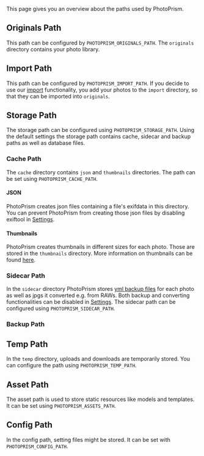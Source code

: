 This page gives you an overview about the paths used by PhotoPrism.

## Originals Path
This path can be configured by `PHOTOPRISM_ORIGINALS_PATH`.
The `originals` directory contains your photo library.

## Import Path
This path can be configured by `PHOTOPRISM_IMPORT_PATH`.
If you decide to use our [import](../library/import-vs-index.md) functionality,
you add your photos to the `import` directory, so that they can be imported into `originals`.

## Storage Path
The storage path can be configured using `PHOTOPRISM_STORAGE_PATH`.
Using the default settings the storage path contains cache, sidecar and backup paths as well as database files.

### Cache Path
The `cache` directory contains `json` and `thumbnails` directories. 
The path can be set using `PHOTOPRISM_CACHE_PATH`.

#### JSON
PhotoPrism creates json files containing a file's exifdata in this directory.
You can prevent PhotoPrism from creating those json files by disabling exiftool in [Settings](../settings/advanced.md).

#### Thumbnails
PhotoPrism creates thumbnails in different sizes for each photo. Those are stored in the `thumbnails` directory.
More information on thumbnails can be found [here](../settings/advanced.md#images).

### Sidecar Path
In the `sidecar` directory PhotoPrism stores [yml backup files](./backups.md) for each photo as well as jpgs it converted e.g. from RAWs.
Both backup and converting functionalities can be disabled in [Settings](../settings/advanced.md).
The sidecar path can be configured using `PHOTOPRISM_SIDECAR_PATH`.

### Backup Path


## Temp Path
In the `temp` directory, uploads and downloads are temporarily stored. You can configure the path using `PHOTOPRISM_TEMP_PATH`.

## Asset Path
The asset path is used to store static resources like models and templates. It can be set using `PHOTOPRISM_ASSETS_PATH`.

## Config Path
In the config path, setting files might be stored. It can be set with `PHOTOPRISM_CONFIG_PATH`.


